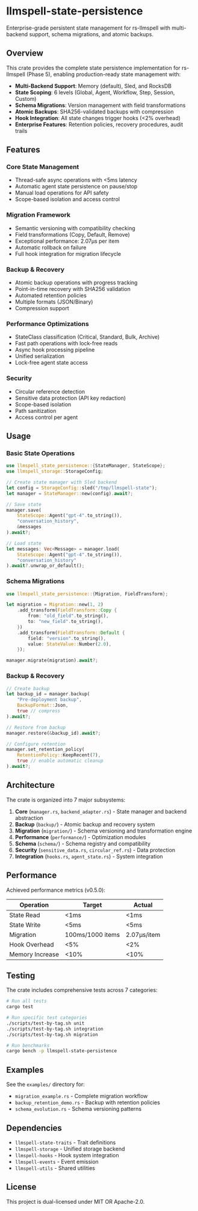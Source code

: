 # llmspell-state-persistence

Enterprise-grade persistent state management for rs-llmspell with multi-backend support, schema migrations, and atomic backups.

## Overview

This crate provides the complete state persistence implementation for rs-llmspell (Phase 5), enabling production-ready state management with:

- **Multi-Backend Support**: Memory (default), Sled, and RocksDB
- **State Scoping**: 6 levels (Global, Agent, Workflow, Step, Session, Custom)
- **Schema Migrations**: Version management with field transformations
- **Atomic Backups**: SHA256-validated backups with compression
- **Hook Integration**: All state changes trigger hooks (<2% overhead)
- **Enterprise Features**: Retention policies, recovery procedures, audit trails

## Features

### Core State Management
- Thread-safe async operations with <5ms latency
- Automatic agent state persistence on pause/stop
- Manual load operations for API safety
- Scope-based isolation and access control

### Migration Framework
- Semantic versioning with compatibility checking
- Field transformations (Copy, Default, Remove)
- Exceptional performance: 2.07μs per item
- Automatic rollback on failure
- Full hook integration for migration lifecycle

### Backup & Recovery
- Atomic backup operations with progress tracking
- Point-in-time recovery with SHA256 validation
- Automated retention policies
- Multiple formats (JSON/Binary)
- Compression support

### Performance Optimizations
- StateClass classification (Critical, Standard, Bulk, Archive)
- Fast path operations with lock-free reads
- Async hook processing pipeline
- Unified serialization
- Lock-free agent state access

### Security
- Circular reference detection
- Sensitive data protection (API key redaction)
- Scope-based isolation
- Path sanitization
- Access control per agent

## Usage

### Basic State Operations

```rust
use llmspell_state_persistence::{StateManager, StateScope};
use llmspell_storage::StorageConfig;

// Create state manager with Sled backend
let config = StorageConfig::sled("/tmp/llmspell-state");
let manager = StateManager::new(config).await?;

// Save state
manager.save(
    StateScope::Agent("gpt-4".to_string()),
    "conversation_history",
    &messages
).await?;

// Load state
let messages: Vec<Message> = manager.load(
    StateScope::Agent("gpt-4".to_string()),
    "conversation_history"
).await?.unwrap_or_default();
```

### Schema Migrations

```rust
use llmspell_state_persistence::{Migration, FieldTransform};

let migration = Migration::new(1, 2)
    .add_transform(FieldTransform::Copy {
        from: "old_field".to_string(),
        to: "new_field".to_string(),
    })
    .add_transform(FieldTransform::Default {
        field: "version".to_string(),
        value: StateValue::Number(2.0),
    });

manager.migrate(migration).await?;
```

### Backup & Recovery

```rust
// Create backup
let backup_id = manager.backup(
    "Pre-deployment backup",
    BackupFormat::Json,
    true // compress
).await?;

// Restore from backup
manager.restore(&backup_id).await?;

// Configure retention
manager.set_retention_policy(
    RetentionPolicy::KeepRecent(7),
    true // enable automatic cleanup
).await?;
```

## Architecture

The crate is organized into 7 major subsystems:

1. **Core** (`manager.rs`, `backend_adapter.rs`) - State manager and backend abstraction
2. **Backup** (`backup/`) - Atomic backup and recovery system
3. **Migration** (`migration/`) - Schema versioning and transformation engine
4. **Performance** (`performance/`) - Optimization modules
5. **Schema** (`schema/`) - Schema registry and compatibility
6. **Security** (`sensitive_data.rs`, `circular_ref.rs`) - Data protection
7. **Integration** (`hooks.rs`, `agent_state.rs`) - System integration

## Performance

Achieved performance metrics (v0.5.0):

| Operation | Target | Actual |
|-----------|--------|--------|
| State Read | <1ms | <1ms |
| State Write | <5ms | <5ms |
| Migration | 100ms/1000 items | 2.07μs/item |
| Hook Overhead | <5% | <2% |
| Memory Increase | <10% | <10% |

## Testing

The crate includes comprehensive tests across 7 categories:

```bash
# Run all tests
cargo test

# Run specific test categories
./scripts/test-by-tag.sh unit
./scripts/test-by-tag.sh integration
./scripts/test-by-tag.sh migration

# Run benchmarks
cargo bench -p llmspell-state-persistence
```

## Examples

See the `examples/` directory for:
- `migration_example.rs` - Complete migration workflow
- `backup_retention_demo.rs` - Backup with retention policies
- `schema_evolution.rs` - Schema versioning patterns

## Dependencies

- `llmspell-state-traits` - Trait definitions
- `llmspell-storage` - Unified storage backend
- `llmspell-hooks` - Hook system integration
- `llmspell-events` - Event emission
- `llmspell-utils` - Shared utilities

## License

This project is dual-licensed under MIT OR Apache-2.0.